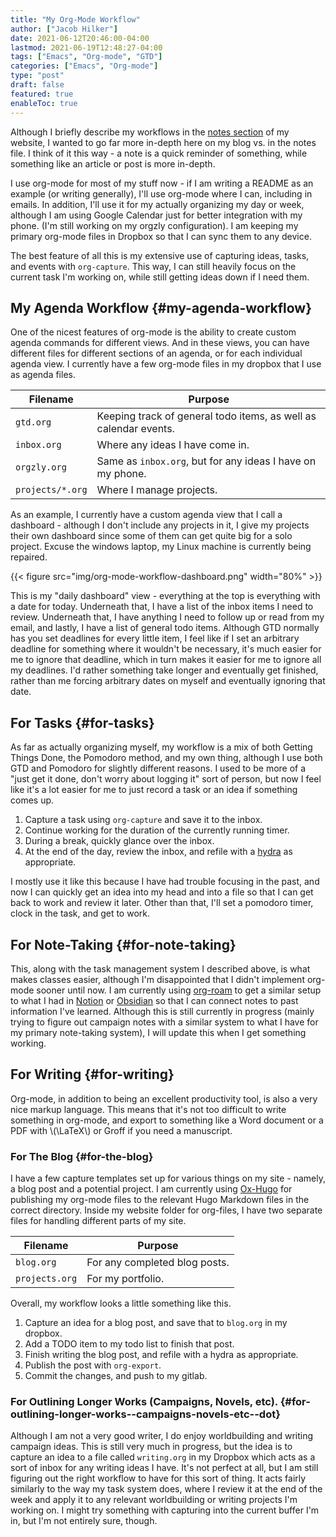 ```yaml
---
title: "My Org-Mode Workflow"
author: ["Jacob Hilker"]
date: 2021-06-12T20:46:00-04:00
lastmod: 2021-06-19T12:48:27-04:00
tags: ["Emacs", "Org-mode", "GTD"]
categories: ["Emacs", "Org-mode"]
type: "post"
draft: false
featured: true
enableToc: true
---
```


Although I briefly describe my workflows in the [notes section](https://braindump.jhilker.com) of my website, I wanted to go far more in-depth here on my blog vs. in the notes file. I think of it this way - a note is a quick reminder of something, while something like an article or post is more in-depth.

I use org-mode for most of my stuff now - if I am writing a README as an example (or writing generally), I'll use org-mode where I can, including in emails. In addition, I'll use it for my actually organizing my day or week, although I am using Google Calendar just for better integration with my phone. (I'm still working on my orgzly configuration). I am keeping my primary org-mode files in Dropbox so that I can sync them to any device.

The best feature of all this is my extensive use of capturing ideas, tasks, and events with `org-capture`. This way, I can still heavily focus on the current task I'm working on, while still getting ideas down if I need them.


## My Agenda Workflow {#my-agenda-workflow}

One of the nicest features of org-mode is the ability to create custom agenda commands for different views. And in these views, you can have different files for different sections of an agenda, or for each individual agenda view. I currently have a few org-mode files in my dropbox that I use as agenda files.

| Filename         | Purpose                                                          |
|------------------|------------------------------------------------------------------|
| `gtd.org`        | Keeping track of general todo items, as well as calendar events. |
| `inbox.org`      | Where any ideas I have come in.                                  |
| `orgzly.org`     | Same as `inbox.org`, but for any ideas I have on my phone.       |
| `projects/*.org` | Where I manage projects.                                         |

As an example, I currently have a custom agenda view that I call a dashboard - although I don't include any projects in it, I give my projects their own dashboard since some of them can get quite big for a solo project. Excuse the windows laptop, my Linux machine is currently being repaired.

{{< figure src="img/org-mode-workflow-dashboard.png" width="80%" >}}

This is my "daily dashboard" view - everything at the top is everything with a date for today. Underneath that, I have a list of the inbox items I need to review. Underneath that, I have anything I need to follow up or read from my email, and lastly, I have a list of general todo items. Although GTD normally has you set deadlines for every little item, I feel like if I set an arbitrary deadline for something where it wouldn't be necessary, it's much easier for me to ignore that deadline, which in turn makes it easier for me to ignore all my deadlines. I'd rather something take longer and eventually get finished, rather than me forcing arbitrary dates on myself and eventually ignoring that date.


## For Tasks {#for-tasks}

As far as actually organizing myself, my workflow is a mix of both Getting Things Done, the Pomodoro method, and my own thing, although I use both GTD and Pomodoro for slightly different reasons. I used to be more of a "just get it done, don't worry about logging it" sort of person, but now I feel like it's a lot easier for me to just record a task or an idea if something comes up.

1.  Capture a task using `org-capture` and save it to the inbox.
2.  Continue working for the duration of the currently running timer.
3.  During a break, quickly glance over the inbox.
4.  At the end of the day, review the inbox, and refile with a [hydra](https://mollermara.com/blog/Fast-refiling-in-org-mode-with-hydras/) as appropriate.

I mostly use it like this because I have had trouble focusing in the past, and now I can quickly get an idea into my head and into a file so that I can get back to work and review it later. Other than that, I'll set a pomodoro timer, clock in the task, and get to work.


## For Note-Taking {#for-note-taking}

This, along with the task management system I described above, is what makes classes easier, although I'm disappointed that I didn't implement org-mode sooner until now. I am currently using [org-roam](https://github.com/org-roam/org-roam/) to get a similar setup to what I had in [Notion](https://notion.so/) or [Obsidian](https://obsidian.md/) so that I can connect notes to past information I've learned.  Although this is still currently in progress (mainly trying to figure out campaign notes with a similar system to what I have for my primary note-taking system), I will update this when I get something working.


## For Writing {#for-writing}

Org-mode, in addition to being an excellent productivity tool, is also a very nice markup language. This means that it's not too difficult to write something in org-mode, and export to something like a Word document or a PDF with \\(\LaTeX\\) or Groff if you need a manuscript.


### For The Blog {#for-the-blog}

I have a few capture templates set up for various things on my site - namely, a blog post and a potential project. I am currently using [Ox-Hugo](https://github.com/kaushalmodi/ox-hugo) for publishing my org-mode files to the relevant Hugo Markdown files in the correct directory. Inside my website folder for org-files, I have two separate files for handling different parts of my site.

| Filename       | Purpose                       |
|----------------|-------------------------------|
| `blog.org`     | For any completed blog posts. |
| `projects.org` | For my portfolio.             |

Overall, my workflow looks a little something like this.

1.  Capture an idea for a blog post, and save that to `blog.org` in my dropbox.
2.  Add a TODO item to my todo list to finish that post.
3.  Finish writing the blog post, and refile with a hydra as appropriate.
4.  Publish the post with `org-export`.
5.  Commit the changes, and push to my gitlab.


### For Outlining Longer Works (Campaigns, Novels, etc). {#for-outlining-longer-works--campaigns-novels-etc--dot}

Although I am not a very good writer, I do enjoy worldbuilding and writing campaign ideas. This is still very much in progress, but the idea is to capture an idea to a file called `writing.org` in my Dropbox which acts as a sort of inbox for any writing ideas I have. It's not perfect at all, but I am still figuring out the right workflow to have for this sort of thing. It acts fairly similarly to the way my task system does, where I review it at the end of the week and apply it to any relevant worldbuilding or writing projects I'm working on. I might try something with capturing into the current buffer I'm in, but I'm not entirely sure, though.